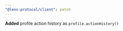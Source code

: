 ```yaml
---
"@lens-protocol/client": patch
---
```


**Added** profile action history as `profile.actionHistory()`
